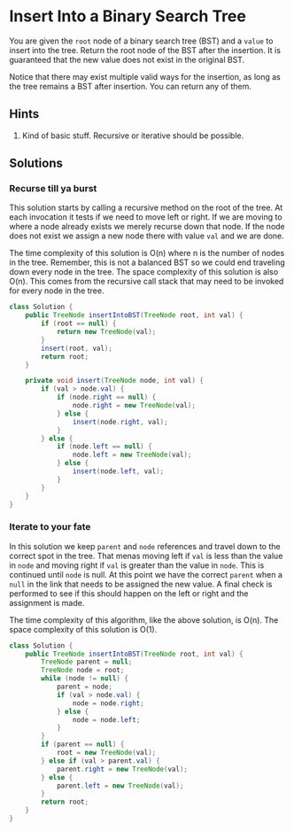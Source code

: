 # Insert Into a Binary Search Tree

You are given the `root` node of a binary search tree (BST) and a `value` to
insert into the tree. Return the root node of the BST after the insertion. It
is guaranteed that the new value does not exist in the original BST.

Notice that there may exist multiple valid ways for the insertion, as long as
the tree remains a BST after insertion. You can return any of them.

## Hints

1. Kind of basic stuff. Recursive or iterative should be possible.

## Solutions

### Recurse till ya burst

This solution starts by calling a recursive method on the root of the tree. At
each invocation it tests if we need to move left or right. If we are moving
to where a node already exists we merely recurse down that node. If the node
does not exist we assign a new node there with value `val` and we are done.

The time complexity of this solution is O(n) where n is the number of nodes
in the tree. Remember, this is not a balanced BST so we could end traveling
down every node in the tree. The space complexity of this solution is also
O(n). This comes from the recursive call stack that may need to be invoked
for every node in the tree.

```java
class Solution {
    public TreeNode insertIntoBST(TreeNode root, int val) {
        if (root == null) {
            return new TreeNode(val);
        }
        insert(root, val);
        return root;
    }

    private void insert(TreeNode node, int val) {
        if (val > node.val) {
            if (node.right == null) {
                node.right = new TreeNode(val);
            } else {
                insert(node.right, val);
            }
        } else {
            if (node.left == null) {
                node.left = new TreeNode(val);
            } else {
                insert(node.left, val);
            }
        }
    }
}
```

### Iterate to your fate

In this solution we keep `parent` and `node` references and travel down to
the correct spot in the tree. That menas moving left if `val` is less than
the value in `node` and moving right if `val` is greater than the value in
`node`. This is continued until `node` is null. At this point we have the
correct `parent` when a `null` in the link that needs to be assigned the new
value. A final check is performed to see if this should happen on the left
or right and the assignment is made.

The time complexity of this algorithm, like the above solution, is O(n). The
space complexity of this solution is O(1).

```java
class Solution {
    public TreeNode insertIntoBST(TreeNode root, int val) {
        TreeNode parent = null;
        TreeNode node = root;
        while (node != null) {
            parent = node;
            if (val > node.val) {
                node = node.right;
            } else {
                node = node.left;
            }
        }
        if (parent == null) {
            root = new TreeNode(val);
        } else if (val > parent.val) {
            parent.right = new TreeNode(val);
        } else {
            parent.left = new TreeNode(val);
        }
        return root;
    }
}
```
